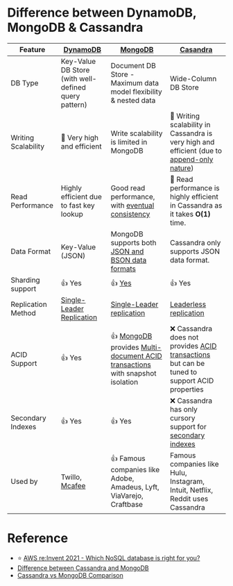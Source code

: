
# Difference between DynamoDB, MongoDB & Cassandra

| Feature             | [DynamoDB](https://github.com/Anshul619/AWS-Services/tree/main/1_Databases/AmazonDynamoDB/Readme.md)           | [MongoDB](10_Document-Databases/MongoAtlas/Readme.md)                                                                                                         | [Casandra](11_WideColumn-Databases/ApacheCasandra.md)                                                                                          |
|---------------------|----------------------------------------------------------------------------|---------------------------------------------------------------------------------------------------------------------------------------------------------------|------------------------------------------------------------------------------------------------------------------------------------------------|
| DB Type             | Key-Value DB Store (with well-defined query pattern)                      | Document DB Store - Maximum data model flexibility & nested data                                                                                             | Wide-Column DB Store                                                                                                                           |
| Writing Scalability | :rocket: Very high and efficient                                           | Write scalability is limited in MongoDB                                                                                                                      | :rocket: Writing scalability in Cassandra is very high and efficient (due to [append-only nature](5_Database-Internals/AppendOnlyProperty.md)) |
| Read Performance    | Highly efficient due to fast key lookup                                    | Good read performance, with [eventual consistency](4_Consistency-Replication/Readme.md)                                                                      | :rocket: Read performance is highly efficient in Cassandra as it takes **O(1)** time.                                                          |
| Data Format         | Key-Value (JSON)                                                           | MongoDB supports both [JSON and BSON data formats](https://www.mongodb.com/json-and-bson)                                                                    | Cassandra only supports JSON data format.                                                                                                      |
| Sharding support    | :+1: Yes                                                                   | :+1: [Yes](https://www.mongodb.com/basics/sharding)                                                                                                           | :+1: Yes                                                                                                                                       |
| Replication Method  | [Single-Leader Replication](4_Consistency-Replication/Replication.md)      | [Single-Leader replication](4_Consistency-Replication/Replication.md)                                                                                         | [Leaderless replication](4_Consistency-Replication/Replication.md)                                                                             |
| ACID Support        | :+1: Yes                                                                   | :+1: [MongoDB](10_Document-Databases/MongoAtlas/Readme.md) provides [Multi-document ACID transactions](1_ACID-Transactions/Readme.md) with snapshot isolation | :x: Cassandra does not provides [ACID transactions](1_ACID-Transactions/Readme.md) but can be tuned to support ACID properties                 |
| Secondary Indexes   | :+1: Yes                                                                   | :+1: Yes                                                                                                                                                      | :x: Cassandra has only cursory support for [secondary indexes](5_Database-Internals/Indexing.md)                                               |
| Used by             | Twillo, [Mcafee](https://www.youtube.com/watch?v=ivBaro-8PhI) | :+1: Famous companies like Adobe, Amadeus, Lyft, ViaVarejo, Craftbase                                                                      | Famous companies like Hulu, Instagram, Intuit, Netflix, Reddit uses Cassandra                                                            |

# Reference
- :star: [AWS re:Invent 2021 - Which NoSQL database is right for you?](https://www.youtube.com/watch?v=ivBaro-8PhI)
- [Difference between Cassandra and MongoDB](https://www.geeksforgeeks.org/difference-between-cassandra-and-mongodb/)
- [Cassandra vs MongoDB Comparison](https://www.mongodb.com/compare/cassandra-vs-mongodb)
